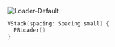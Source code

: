 ![Loader-Default](https://github.com/powerhome/playbook-swift/assets/112719604/4899427d-cd0f-4253-9ab4-fddd52fff88e)

```swift
VStack(spacing: Spacing.small) {
  PBLoader()
}
```
